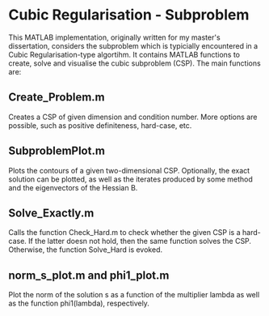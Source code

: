 # Cubic Regularisation - Subproblem

This MATLAB implementation, originally written for my master's dissertation, considers the subproblem which is typicially encountered in a Cubic Regularisation-type algortihm. It contains MATLAB functions to create, solve and visualise the cubic subproblem (CSP). The main functions are:

## Create_Problem.m
Creates a CSP of given dimension and condition number. More options are possible, such as positive definiteness, hard-case, etc.

## SubproblemPlot.m
Plots the contours of a given two-dimensional CSP. Optionally, the exact solution can be plotted, as well as the iterates produced by some method and the eigenvectors of the Hessian B.

## Solve_Exactly.m
Calls the function Check_Hard.m to check whether the given CSP is a hard-case. If the latter doesn not hold, then the same function solves the CSP. Otherwise, the function Solve_Hard is evoked. 

## norm_s_plot.m and phi1_plot.m
Plot the norm of the solution s as a function of the multiplier lambda as well as the function phi1(lambda), respectively.




